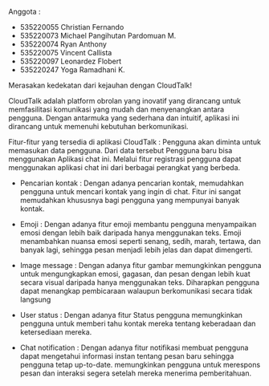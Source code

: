 Anggota 		:
- 535220055 	Christian Fernando 
- 535220073	Michael Pangihutan Pardomuan M. 
- 535220074	Ryan Anthony 
- 535220075	Vincent Callista
- 535220097	Leonardez Flobert 
- 535220247	Yoga Ramadhani K.

Merasakan kedekatan dari kejauhan dengan CloudTalk!

CloudTalk adalah platform obrolan yang inovatif yang dirancang untuk memfasilitasi komunikasi yang mudah dan menyenangkan antara pengguna. Dengan antarmuka yang sederhana dan intuitif, aplikasi ini dirancang untuk memenuhi kebutuhan berkomunikasi.

Fitur-fitur yang tersedia di aplikasi CloudTalk :
Pengguna akan diminta untuk memasukan data pengguna. Dari data tersebut Pengguna baru bisa menggunakan Aplikasi chat ini. Melalui fitur registrasi pengguna dapat menggunakan aplikasi chat ini dari berbagai perangkat yang berbeda.

* Pencarian kontak : Dengan adanya pencarian kontak, memudahkan pengguna untuk mencari kontak yang ingin di chat. Fitur ini sangat memudahkan khususnya bagi pengguna yang mempunyai banyak kontak.

* Emoji : Dengan adanya fitur emoji membantu pengguna menyampaikan emosi dengan lebih baik daripada hanya menggunakan teks. Emoji menambahkan nuansa emosi seperti senang, sedih, marah, tertawa, dan banyak lagi, sehingga pesan menjadi lebih jelas dan dapat dimengerti.

* Image message : Dengan adanya fitur gambar memungkinkan pengguna untuk mengungkapkan emosi, gagasan, dan pesan dengan lebih kuat secara visual daripada hanya menggunakan teks. Diharapkan pengguna dapat menangkap pembicaraan walaupun berkomunikasi secara tidak langsung

* User status : Dengan adanya fitur Status pengguna memungkinkan pengguna untuk memberi tahu kontak mereka tentang keberadaan dan ketersediaan mereka.

* Chat notification : Dengan adanya fitur notifikasi membuat pengguna dapat mengetahui informasi instan tentang pesan baru  sehingga pengguna tetap up-to-date. memungkinkan pengguna untuk merespons pesan dan interaksi segera setelah mereka menerima pemberitahuan.